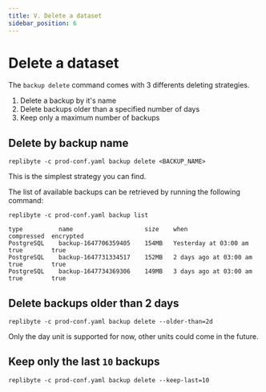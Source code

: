```yaml
---
title: V. Delete a dataset
sidebar_position: 6
---
```


# Delete a dataset

The `backup delete` command comes with 3 differents deleting strategies.

1. Delete a backup by it's name
2. Delete backups older than a specified number of days
3. Keep only a maximum number of backups

## Delete by backup name

```shell
replibyte -c prod-conf.yaml backup delete <BACKUP_NAME>
```

This is the simplest strategy you can find.

The list of available backups can be retrieved by running the following command:

```shell
replibyte -c prod-conf.yaml backup list

type          name                    size    when                    compressed  encrypted
PostgreSQL    backup-1647706359405    154MB   Yesterday at 03:00 am   true        true
PostgreSQL    backup-1647731334517    152MB   2 days ago at 03:00 am  true        true
PostgreSQL    backup-1647734369306    149MB   3 days ago at 03:00 am  true        true
```

## Delete backups older than 2 days

```shell
replibyte -c prod-conf.yaml backup delete --older-than=2d
```

Only the day unit is supported for now, other units could come in the future.

## Keep only the last `10` backups

```shell
replibyte -c prod-conf.yaml backup delete --keep-last=10
```
